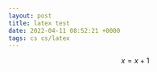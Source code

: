 ```yaml
---
layout: post
title: latex test
date: 2022-04-11 08:52:21 +0000
tags: cs cs/latex 
---
```


$$x=x+1$$